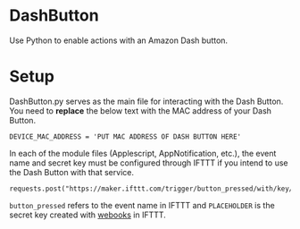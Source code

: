 # DashButton
Use Python to enable actions with an Amazon Dash button.
 
 
# Setup
DashButton.py serves as the main file for interacting with the Dash Button. 
You need to **replace** the below text with the MAC address of your Dash Button. 

```
DEVICE_MAC_ADDRESS = 'PUT MAC ADDRESS OF DASH BUTTON HERE' 
```

In each of the module files (Applescript, AppNotification, etc.), the event name and secret key must be configured through IFTTT if you intend to use the Dash Button with that service. 

```
requests.post("https://maker.ifttt.com/trigger/button_pressed/with/key/PLACEHOLDER")
```

```button_pressed``` refers to the event name in IFTTT and ```PLACEHOLDER``` is the secret key created with [webooks](https://ifttt.com/services/maker_webhooks/settings) in IFTTT.
